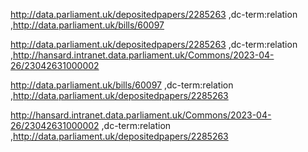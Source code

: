 



<http://data.parliament.uk/depositedpapers/2285263> ,dc-term:relation ,<http://data.parliament.uk/bills/60097>

<http://data.parliament.uk/depositedpapers/2285263> ,dc-term:relation ,<http://hansard.intranet.data.parliament.uk/Commons/2023-04-26/23042631000002>

<http://data.parliament.uk/bills/60097> ,dc-term:relation ,<http://data.parliament.uk/depositedpapers/2285263>

<http://hansard.intranet.data.parliament.uk/Commons/2023-04-26/23042631000002> ,dc-term:relation ,<http://data.parliament.uk/depositedpapers/2285263>

